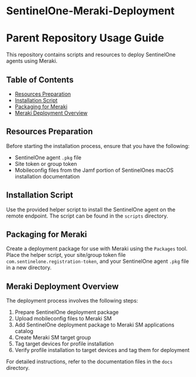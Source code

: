 # SentinelOne-Meraki-Deployment
# Parent Repository Usage Guide

This repository contains scripts and resources to deploy SentinelOne agents using Meraki. 

## Table of Contents
- [Resources Preparation](#resources-preparation)
- [Installation Script](#installation-script)
- [Packaging for Meraki](#packaging-for-meraki)
- [Meraki Deployment Overview](#meraki-deployment-overview)

## Resources Preparation
Before starting the installation process, ensure that you have the following:
- SentinelOne agent `.pkg` file
- Site token or group token
- Mobileconfig files from the Jamf portion of SentinelOnes macOS installation documentation

## Installation Script
Use the provided helper script to install the SentinelOne agent on the remote endpoint. The script can be found in the `scripts` directory.

## Packaging for Meraki
Create a deployment package for use with Meraki using the `Packages` tool. Place the helper script, your site/group token file `com.sentinelone.registration-token`, and your SentinelOne agent `.pkg` file in a new directory.

## Meraki Deployment Overview
The deployment process involves the following steps:
1. Prepare SentinelOne deployment package
2. Upload mobileconfig files to Meraki SM
3. Add SentinelOne deployment package to Meraki SM applications catalog
4. Create Meraki SM target group
5. Tag target devices for profile installation
6. Verify profile installation to target devices and tag them for deployment

For detailed instructions, refer to the documentation files in the `docs` directory.


